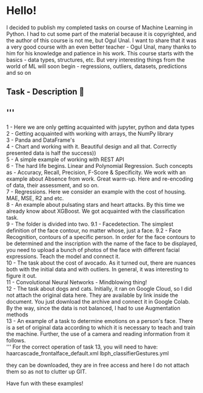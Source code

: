 # Hello!

I decided to publish my completed tasks on course of Machine Learning in Python. I had to cut some part of the material because it is copyrighted, and the author of this course is not me, but Ogul Unal. I want to share that it was a very good course with an even better teacher - Ogul Unal, many thanks to him for his knowledge and patience in his work.
This course starts with the basics - data types, structures, etc. But very interesting things from the world of ML will soon begin - regressions, outliers, datasets, predictions and so on

## Task - Description :ledger:
'''
-----------------------------
1 - Here we are only getting acquainted with jupyter, python and data types<br>
2 - Getting acquainted with working with arrays, the NumPy library<br>
3 - Panda and DataFrame's<br>
4 - Chart and working with it. Beautiful design and all that. Correctly presented data is half the success))<br>
5 - A simple example of working with REST API<br>
6 - The hard life begins. Linear and Polynomial Regression. Such concepts as - Accuracy, Recall, Precision, F-Score & Specificity. We work with an example about Absence from work. Great warm-up. Here and re-encoding of data, their assessment, and so on.<br>
7 - Regressions. Here we consider an example with the cost of housing. MAE, MSE, R2 and etc.<br>
8 - An example about pulsating stars and heart attacks. By this time we already know about XGBoost. We got acquainted with the classification task.<br>
9 - The folder is divided into two.
    9.1 - Facedetection. The simplest definition of the face contour, no matter whose, just a face.
    9.2 - Face Recognition, contours of a specific person. In order for the face contours to be determined and the inscription with the name of the face to be displayed, you need to upload a bunch of photos of the face with different facial expressions. Teach the model and connect it.<br>
10 - The task about the cost of avocado. As it turned out, there are nuances both with the initial data and with outliers. In general, it was interesting to figure it out.<br>
11 - Convolutional Neural Networks - Mindblowing thing!<br>
12 - The task about dogs and cats. Initially, it ran on Google Cloud, so I did not attach the original data here. They are available by link inside the document. You just download the archive and connect it in Google Colab. By the way, since the data is not balanced, I had to use Augmentation methods<br>
13 - An example of a task to determine emotions on a person's face. There is a set of original data according to which it is necessary to teach and train the machine. Further, the use of a camera and reading information from it follows.<br>
'''
For the correct operation of task 13, you will need to have:
haarcascade_frontalface_default.xml
lbph_classifierGestures.yml

they can be downloaded, they are in free access and here I do not attach them so as not to clutter up GIT.

Have fun with these examples!
